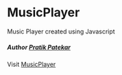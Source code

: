 # MusicPlayer
Music Player created using Javascript

##### Author [Pratik Patekar](https://in.linkedin.com/in/pratikpatekar)

#####

Visit [MusicPlayer](https://PratikPatekar.github.io/MusicPlayer/)
